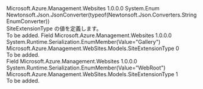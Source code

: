 <Type Name="SiteExtensionType" FullName="Microsoft.Azure.Management.WebSites.Models.SiteExtensionType">
  <TypeSignature Language="C#" Value="public enum SiteExtensionType" />
  <TypeSignature Language="ILAsm" Value=".class public auto ansi sealed SiteExtensionType extends System.Enum" />
  <TypeSignature Language="DocId" Value="T:Microsoft.Azure.Management.WebSites.Models.SiteExtensionType" />
  <TypeSignature Language="VB.NET" Value="Public Enum SiteExtensionType" />
  <TypeSignature Language="F#" Value="type SiteExtensionType = " />
  <AssemblyInfo>
    <AssemblyName>Microsoft.Azure.Management.Websites</AssemblyName>
    <AssemblyVersion>1.0.0.0</AssemblyVersion>
  </AssemblyInfo>
  <Base>
    <BaseTypeName>System.Enum</BaseTypeName>
  </Base>
  <Attributes>
    <Attribute>
      <AttributeName>Newtonsoft.Json.JsonConverter(typeof(Newtonsoft.Json.Converters.StringEnumConverter))</AttributeName>
    </Attribute>
  </Attributes>
  <Docs>
    <summary>
            SiteExtensionType の値を定義します。
            </summary>
    <remarks>To be added.</remarks>
  </Docs>
  <Members>
    <Member MemberName="Gallery">
      <MemberSignature Language="C#" Value="Gallery" />
      <MemberSignature Language="ILAsm" Value=".field public static literal valuetype Microsoft.Azure.Management.WebSites.Models.SiteExtensionType Gallery = int32(0)" />
      <MemberSignature Language="DocId" Value="F:Microsoft.Azure.Management.WebSites.Models.SiteExtensionType.Gallery" />
      <MemberSignature Language="VB.NET" Value="Gallery" />
      <MemberSignature Language="F#" Value="Gallery = 0" Usage="Microsoft.Azure.Management.WebSites.Models.SiteExtensionType.Gallery" />
      <MemberType>Field</MemberType>
      <AssemblyInfo>
        <AssemblyName>Microsoft.Azure.Management.Websites</AssemblyName>
        <AssemblyVersion>1.0.0.0</AssemblyVersion>
      </AssemblyInfo>
      <Attributes>
        <Attribute>
          <AttributeName>System.Runtime.Serialization.EnumMember(Value="Gallery")</AttributeName>
        </Attribute>
      </Attributes>
      <ReturnValue>
        <ReturnType>Microsoft.Azure.Management.WebSites.Models.SiteExtensionType</ReturnType>
      </ReturnValue>
      <MemberValue>0</MemberValue>
      <Docs>
        <summary>To be added.</summary>
      </Docs>
    </Member>
    <Member MemberName="WebRoot">
      <MemberSignature Language="C#" Value="WebRoot" />
      <MemberSignature Language="ILAsm" Value=".field public static literal valuetype Microsoft.Azure.Management.WebSites.Models.SiteExtensionType WebRoot = int32(1)" />
      <MemberSignature Language="DocId" Value="F:Microsoft.Azure.Management.WebSites.Models.SiteExtensionType.WebRoot" />
      <MemberSignature Language="VB.NET" Value="WebRoot" />
      <MemberSignature Language="F#" Value="WebRoot = 1" Usage="Microsoft.Azure.Management.WebSites.Models.SiteExtensionType.WebRoot" />
      <MemberType>Field</MemberType>
      <AssemblyInfo>
        <AssemblyName>Microsoft.Azure.Management.Websites</AssemblyName>
        <AssemblyVersion>1.0.0.0</AssemblyVersion>
      </AssemblyInfo>
      <Attributes>
        <Attribute>
          <AttributeName>System.Runtime.Serialization.EnumMember(Value="WebRoot")</AttributeName>
        </Attribute>
      </Attributes>
      <ReturnValue>
        <ReturnType>Microsoft.Azure.Management.WebSites.Models.SiteExtensionType</ReturnType>
      </ReturnValue>
      <MemberValue>1</MemberValue>
      <Docs>
        <summary>To be added.</summary>
      </Docs>
    </Member>
  </Members>
</Type>